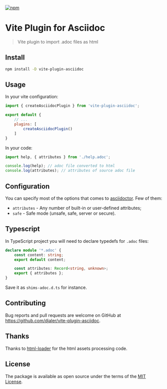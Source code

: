 [![npm](https://img.shields.io/npm/v/vite-plugin-asciidoc?style=for-the-badge)](https://www.npmjs.com/package/vite-plugin-asciidoc)

# Vite Plugin for Asciidoc

> Vite plugin to import .adoc files as html

## Install

```sh
npm install -D vite-plugin-asciidoc
```

## Usage

In your vite configuration:

```javascript
import { createAsciidocPlugin } from 'vite-plugin-asciidoc';

export default {
    // ...
    plugins: [
        createAsciidocPlugin()
    ]
}
```

In your code:

```javascript
import help, { attributes } from './help.adoc';

console.log(help); // adoc file converted to html
console.log(attributes); // attributes of source adoc file
```

## Configuration

You can specify most of the options that comes
to [asciidoctor](https://docs.asciidoctor.org/asciidoctor.js/latest/processor/convert-options/). Few of them:

- `attributes` - Any number of built-in or user-defined attributes;
- `safe` - Safe mode (unsafe, safe, server or secure).

## Typescript

In TypeScript project you will need to declare typedefs for `.adoc` files:

```typescript
declare module '*.adoc' {
    const content: string;
    export default content;

    const attributes: Record<string, unknown>;
    export { attributes };
}
```

Save it as `shims-adoc.d.ts` for instance.

## Contributing

Bug reports and pull requests are welcome on GitHub at https://github.com/djaler/vite-plugin-asciidoc.

## Thanks

Thanks to [html-loader](https://github.com/webpack-contrib/html-loader) for the html assets processing code.

## License

The package is available as open source under the terms of the [MIT License](http://opensource.org/licenses/MIT).

